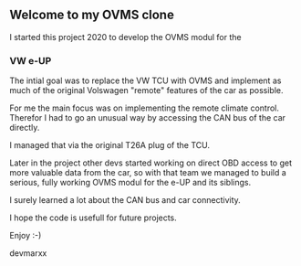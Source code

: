 ## Welcome to my OVMS clone

I started this project 2020 to develop the OVMS modul for the

### VW e-UP

The intial goal was to replace the VW TCU with OVMS and implement as much of the original Volswagen "remote" features of the car as possible.

For me the main focus was on implementing the remote climate control. Therefor I had to go an unusual way by accessing the CAN bus of the car directly.

I managed that via the original T26A plug of the TCU.

Later in the project other devs started working on direct OBD access to get more valuable data from the car, so with that team we managed to build a serious, fully working OVMS modul for the e-UP and its siblings.

I surely learned a lot about the CAN bus and car connectivity.

I hope the code is usefull for future projects.

Enjoy :-)

devmarxx

